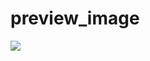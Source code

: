 # preview_image
<img src="https://imagekit.androidphoria.com/wp-content/uploads/como-buscar-una-imagen-en-facebook-con-una-foto.jpg" />
